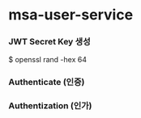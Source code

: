 # msa-user-service

### JWT Secret Key 생성
$ openssl rand -hex 64

### Authenticate (인증)

### Authentization (인가)